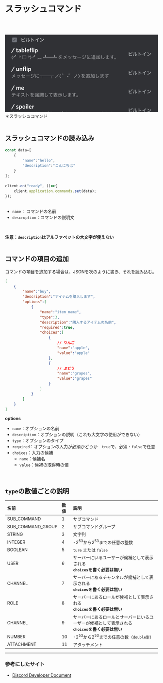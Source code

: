 # スラッシュコマンド
<br></br>


![](https://github.com/kelp-of-truth/Discord-Document/blob/kelp-of-truth-discord.js-document/document/src/img/slashCommand.jpg?raw=true)
＊スラッシュコマンド
<br></br>


## スラッシュコマンドの読み込み
```js
const data=[
    {
        "name":"hello",
        "description":"こんにちは"
    }
];

client.on("ready", ()=>{
    client.application.commands.set(data);
});



```

- `name`： コマンドの名前
- `descroption`：コマンドの説明文
<br>

**注意：`description`はアルファベットの大文字が使えない**
<br></br>

## コマンドの項目の追加

コマンドの項目を追加する場合は、JSONを次のように書き、それを読み込む。

```json
[
    {
        "name":"buy",
        "description":"アイテムを購入します",
        "options":[
            {
                "name":"item_name",
                "type":3,
                "description":"購入するアイテムの名前",
                "required":true,
                "choices":[
                    {
                        // りんご
                        "name":"apple",
                        "value":"apple"
                    },
                    {
                        // ぶどう
                        "name":"grapes",
                        "value":"grapes"
                    }
                ]
            }
        ]
    }
]
```

**options**<br>
- ``name``：オプションの名前
- ``description``：オプションの説明（これも大文字の使用ができない）
- `type`：オプションのタイプ
- `required`：オプションの入力が必須かどうか　`true`で、必須・`false`で任意
- `choices`：入力の候補
    - `name`：候補名
    - `value`：候補の取得時の値

<br>

## `type`の数値ごとの説明
|名前|数値|説明|
|:-|:-|:-|
|SUB_COMMAND|1|サブコマンド|
|SUB_COMMAND_GROUP|2|サブコマンドグループ|
|STRING|3|文字列|
|INTEGER|4|-2<sup>53</sup>から2<sup>53</sup>までの任意の整数|
|BOOLEAN|5|`ture` または `false`|
|USER|6|サーバーにいるユーザーが候補として表示される<br>**`choices`を書く必要は無い**|
|CHANNEL|7|サーバーにあるチャンネルが候補として表示される<br>**`choices`を書く必要は無い**|
|ROLE|8|サーバーにあるロールが候補として表示される<br>**`choices`を書く必要は無い**|
|CHANNEL|9|サーバーにあるロールとサーバーにいるユーザーが候補として表示される<br>**`choices`を書く必要は無い**|
|NUMBER|10|-2<sup>53</sup>から2<sup>53</sup>までの任意の数（`double型`）|
|ATTACHMENT|11|アタッチメント|

---


### 参考にしたサイト
- [Discord Developer Document](https://discord.com/developers/docs/)